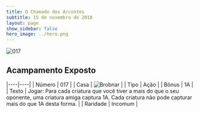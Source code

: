 ```yaml
---
title: O Chamado dos Arcontes
subtitle: 15 de novembro de 2018
layout: page
show_sidebar: false
hero_image: ../hero.png
---
```


![017](https://cdn.keyforgegame.com/media/card_front/pt/341_017_64F73PR27H7P_pt.png)

## Acampamento Exposto

|----|----|
| Número | 017 |
| Casa | ![Brobnar](https://archonarcana.com/images/thumb/e/e0/Brobnar.png/22px-Brobnar.png "Brobnar") |
| Tipo | Ação |
| Bônus | 1A |
| Texto | Jogar: Para cada criatura que você  tiver a mais do que o seu oponente, uma criatura amiga captura 1A.  Cada criatura não pode capturar mais do que 1A desta forma. |
| Raridade | Incomum |
